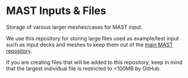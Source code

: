 # MAST Inputs & Files
Storage of various larger meshes/cases for MAST input.

We use this repository for storing large files used as example/test input such as input decks and meshes to keep them out of the [main MAST repository](https://github.com/MASTmultiphysics/mast-multiphysics).

If you are creating files that will be added to this repository, keep in mind that the largest individual file is restricted to <100MB by GitHub.
